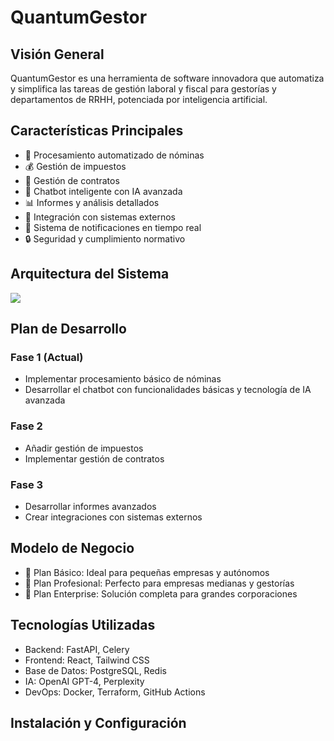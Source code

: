# QuantumGestor

## Visión General
QuantumGestor es una herramienta de software innovadora que automatiza y simplifica las tareas de gestión laboral y fiscal para gestorías y departamentos de RRHH, potenciada por inteligencia artificial.

## Características Principales
- 🧾 Procesamiento automatizado de nóminas
- 💰 Gestión de impuestos
- 📄 Gestión de contratos
- 🤖 Chatbot inteligente con IA avanzada
- 📊 Informes y análisis detallados
- 🔗 Integración con sistemas externos
- 🔔 Sistema de notificaciones en tiempo real
- 🔒 Seguridad y cumplimiento normativo

## Arquitectura del Sistema
[![](https://mermaid.ink/img/pako:eNqdVUtu2zAQvQqhAF0lKFCvqkUBR3Yd-R_baRe0F5RIyUQlUiWpJk6Qw2TZdY7gi3VI-cMkRWCEAAEO-d7MG86IeghSSVkQBrki1RotOkuBYOg6aTaWQVcYqYRElKEO00QpWRRyGTQ4O9p4xqqCmxW6uPiGLvFUSSMNrwiVaLZ9qjiVqyM6wlGttFQo7nQbRgcf_aKhTEnhwbu4x81VnTTQ7ziSwgDSqvnBlOZSML2DM0GX4o38KP4cdXy5vZ1H1E4N0HXj-Qq3ayNLYvg9Sfn2WdgIU1WzhGi0sZlDiiyv2bvBIHVap47vh4xxLAxTGbm3Xm90TRSX6CdLvET7uD2NUY8Ydks23v4AT9TvmmkD16ksPW6jds6E0R5oiC-JZq5ExEj_ZIQjkq63f1d7ta8UH7z5eu0YY7dvfY63zyUXxHdrx-SIiMvKSpSvIdMjxBWOvIVc42hNTCJNo8M79a7YjhmeM_WHp1xq628kBYfGZBKqM5R5zkX-bmlsBWCduo5B3TuoB6TkZz13FZhDkRWnhKK5TPmLXlw4gJUJB2iheFIbqCTxIDd4Au2p0VFqE0n-p0lj13j9xug7Y9AYA2eM0Sc0gTmFee0fDH1j1BgvwO5gDqsFzBsfPdsH7zkzPlyU2RRQRpTxogjPsq_ZuYY8frHwrNVq7dYXt5yadfiluvM5_R0nSU7nDPacLDmZM9xrS07njA5xTtc2PsQ5nTP5AGf6Ac71iZzgPCiZKgmn8LA_WA_LwKxZyZZBCEvKMlIXxvb-I0AJPHzzjUiD0MB7dx4oWefrIMxIocGqKwpvUocT-HjKPYRR--2Nmj-H-4E8_gOvQfRx?type=png)](https://mermaid.live/edit#pako:eNqdVUtu2zAQvQqhAF0lKFCvqkUBR3Yd-R_baRe0F5RIyUQlUiWpJk6Qw2TZdY7gi3VI-cMkRWCEAAEO-d7MG86IeghSSVkQBrki1RotOkuBYOg6aTaWQVcYqYRElKEO00QpWRRyGTQ4O9p4xqqCmxW6uPiGLvFUSSMNrwiVaLZ9qjiVqyM6wlGttFQo7nQbRgcf_aKhTEnhwbu4x81VnTTQ7ziSwgDSqvnBlOZSML2DM0GX4o38KP4cdXy5vZ1H1E4N0HXj-Qq3ayNLYvg9Sfn2WdgIU1WzhGi0sZlDiiyv2bvBIHVap47vh4xxLAxTGbm3Xm90TRSX6CdLvET7uD2NUY8Ydks23v4AT9TvmmkD16ksPW6jds6E0R5oiC-JZq5ExEj_ZIQjkq63f1d7ta8UH7z5eu0YY7dvfY63zyUXxHdrx-SIiMvKSpSvIdMjxBWOvIVc42hNTCJNo8M79a7YjhmeM_WHp1xq628kBYfGZBKqM5R5zkX-bmlsBWCduo5B3TuoB6TkZz13FZhDkRWnhKK5TPmLXlw4gJUJB2iheFIbqCTxIDd4Au2p0VFqE0n-p0lj13j9xug7Y9AYA2eM0Sc0gTmFee0fDH1j1BgvwO5gDqsFzBsfPdsH7zkzPlyU2RRQRpTxogjPsq_ZuYY8frHwrNVq7dYXt5yadfiluvM5_R0nSU7nDPacLDmZM9xrS07njA5xTtc2PsQ5nTP5AGf6Ac71iZzgPCiZKgmn8LA_WA_LwKxZyZZBCEvKMlIXxvb-I0AJPHzzjUiD0MB7dx4oWefrIMxIocGqKwpvUocT-HjKPYRR--2Nmj-H-4E8_gOvQfRx)

## Plan de Desarrollo

### Fase 1 (Actual)
- Implementar procesamiento básico de nóminas
- Desarrollar el chatbot con funcionalidades básicas y tecnología de IA avanzada

### Fase 2
- Añadir gestión de impuestos
- Implementar gestión de contratos

### Fase 3
- Desarrollar informes avanzados
- Crear integraciones con sistemas externos

## Modelo de Negocio
- 🌱 Plan Básico: Ideal para pequeñas empresas y autónomos
- 💼 Plan Profesional: Perfecto para empresas medianas y gestorías
- 🏢 Plan Enterprise: Solución completa para grandes corporaciones

## Tecnologías Utilizadas
- Backend: FastAPI, Celery
- Frontend: React, Tailwind CSS
- Base de Datos: PostgreSQL, Redis
- IA: OpenAI GPT-4, Perplexity
- DevOps: Docker, Terraform, GitHub Actions

## Instalación y Configuración